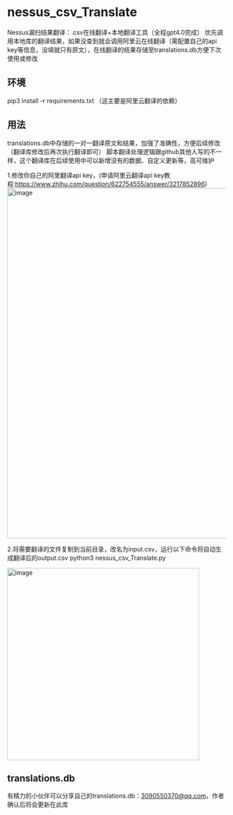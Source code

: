 # nessus_csv_Translate
Nessus漏扫结果翻译：.csv在线翻译+本地翻译工具（全程gpt4.0完成）
优先调用本地库的翻译结果，如果没查到就会调用阿里云在线翻译（需配置自己的api key等信息，没填就只有原文），在线翻译的结果存储至translations.db方便下次使用或修改

## 环境
pip3 install -r requirements.txt
（这主要是阿里云翻译的依赖）

## 用法
translations.db中存储的一对一翻译原文和结果，加强了准确性，方便后续修改（翻译库修改后再次执行翻译即可）
脚本翻译处理逻辑跟github其他人写的不一样，这个翻译库在后续使用中可以新增没有的数据、自定义更新等，高可维护

1.修改你自己的阿里翻译api key，(申请阿里云翻译api key教程:https://www.zhihu.com/question/622754555/answer/3217852896)
<img width="804" alt="image" src="https://github.com/dringer123/nessus_csv_Translate/assets/47192426/6a643384-65bc-40c0-ac56-45c77f726630">

2.将需要翻译的文件复制到当前目录，改名为input.csv，运行以下命令将自动生成翻译后的output.csv
python3 nessus_csv_Translate.py

<img width="441" alt="image" src="https://github.com/dringer123/nessus_csv_Translate/assets/47192426/cdb7a65a-4da6-4312-ad69-786cebe61ecd">


## translations.db
有精力的小伙伴可以分享自己的translations.db：3090550370@qq.com，作者确认后将会更新在此库
